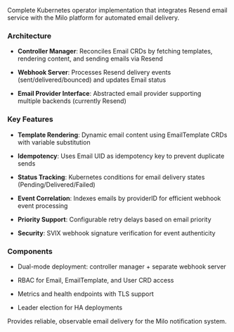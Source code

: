 Complete Kubernetes operator implementation that integrates Resend email service with the Milo platform for automated email delivery.

### Architecture

*   **Controller Manager**: Reconciles Email CRDs by fetching templates, rendering content, and sending emails via Resend
    
*   **Webhook Server**: Processes Resend delivery events (sent/delivered/bounced) and updates Email status
    
*   **Email Provider Interface**: Abstracted email provider supporting multiple backends (currently Resend)
    

### Key Features

*   **Template Rendering**: Dynamic email content using EmailTemplate CRDs with variable substitution
    
*   **Idempotency**: Uses Email UID as idempotency key to prevent duplicate sends
    
*   **Status Tracking**: Kubernetes conditions for email delivery states (Pending/Delivered/Failed)
    
*   **Event Correlation**: Indexes emails by providerID for efficient webhook event processing
    
*   **Priority Support**: Configurable retry delays based on email priority
    
*   **Security**: SVIX webhook signature verification for event authenticity
    

### Components

*   Dual-mode deployment: controller manager + separate webhook server
    
*   RBAC for Email, EmailTemplate, and User CRD access
    
*   Metrics and health endpoints with TLS support
    
*   Leader election for HA deployments
    

Provides reliable, observable email delivery for the Milo notification system.
